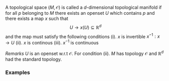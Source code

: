 A topological space $(M,\mathcal{O})$ is called a $d$-dimensional topological manifold if for all $p$ belonging to $M$ there exists an openset $U$ which contains $p$ and there exists a map $x$ such that 
$$
U \rightarrow x(U)\subseteq \mathbb{R}^d
$$
and the map must satisfy the following conditions
(i). $x$ is invertible $x^{-1}:x\rightarrow U$
(ii). $x$ is continous
(iii). $x^{-1}$ is continuous  


*Remarks* $U$ is an openset w.r.t $\mathcal{O}$. For condition (ii). $M$ has topology $\mathcal{O}$ and $\mathbb{R}^d$ had the standard topology.

### Examples

